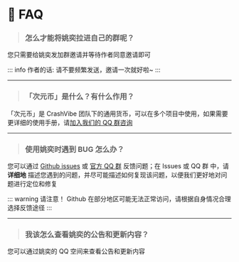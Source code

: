 # 🌹 FAQ

> ### <Badge type="danger" text="常见" /> 怎么才能将姚奕拉进自己的群呢？

您只需要给姚奕发加群邀请并等待作者同意邀请即可

::: info 作者的话:
请不要频繁发送，邀请一次就好啦~
:::

---

> ### 「次元币」是什么？有什么作用？

「次元币」是 CrashVibe 团队下的通用货币，可以在多个项目中使用，如果需要更详细的使用手册，请[加入我们的 QQ 群咨询](about/contact)

---

> ### 使用姚奕时遇到 BUG 怎么办？

您可以通过 [Github issues](https://github.com/wling-art/U1Bot/issues) 或 [官方 QQ 群](about/contact) 反馈问题；在 Issues 或 QQ 群 中，请 **详细地** 描述您遇到的问题，并尽可能描述如何复现该问题，以便我们更好地对问题进行定位和修复

::: warning 请注意！
Github 在部分地区可能无法正常访问，请根据自身情况合理选择反馈途径
:::

---

> ### 我该怎么查看姚奕的公告和更新内容？

您可以通过姚奕的 QQ 空间来查看公告和更新内容
